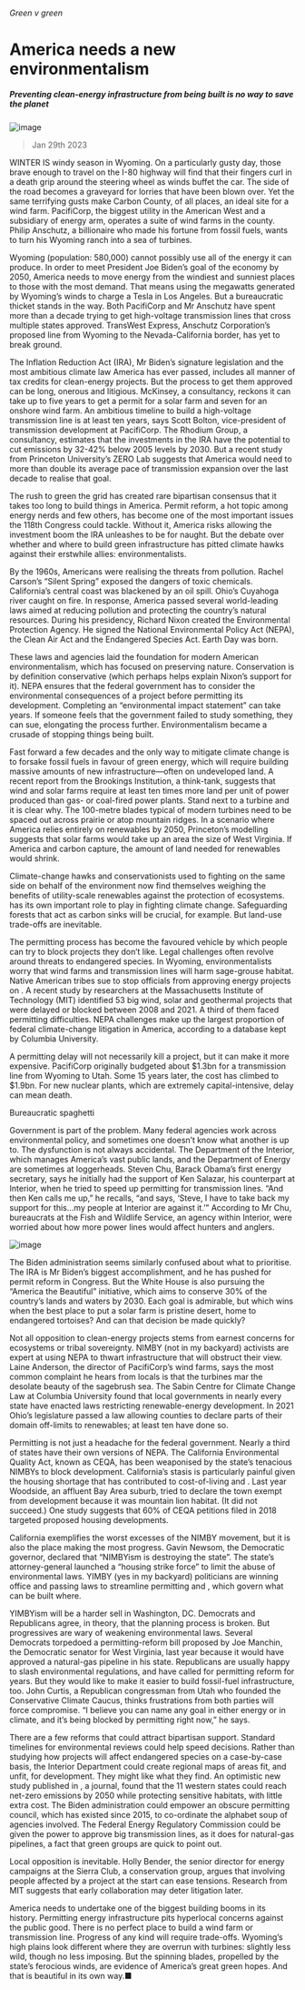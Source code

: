 ###### Green v green
# America needs a new environmentalism 
##### Preventing clean-energy infrastructure from being built is no way to save the planet 
![image](images/20230204_USP002.jpg) 
> Jan 29th 2023 
WINTER IS windy season in Wyoming. On a particularly gusty day, those brave enough to travel on the I-80 highway will find that their fingers curl in a death grip around the steering wheel as winds buffet the car. The side of the road becomes a graveyard for lorries that have been blown over. Yet the same terrifying gusts make Carbon County, of all places, an ideal site for a wind farm. PacifiCorp, the biggest utility in the American West and a subsidiary of  energy arm, operates a suite of wind farms in the county. Philip Anschutz, a billionaire who made his fortune from fossil fuels, wants to turn his Wyoming ranch into a sea of turbines. 
Wyoming (population: 580,000) cannot possibly use all of the energy it can produce. In order to meet President Joe Biden’s goal of  the economy by 2050, America needs to move energy from the windiest and sunniest places to those with the most demand. That means using the megawatts generated by Wyoming’s winds to charge a Tesla in Los Angeles. But a bureaucratic thicket stands in the way. Both PacifiCorp and Mr Anschutz have spent more than a decade trying to get high-voltage transmission lines that cross multiple states approved. TransWest Express, Anschutz Corporation’s proposed line from Wyoming to the Nevada-California border, has yet to break ground. 
The Inflation Reduction Act (IRA), Mr Biden’s signature legislation and the most ambitious climate law America has ever passed, includes all manner of tax credits for clean-energy projects. But the process to get them approved can be long, onerous and litigious. McKinsey, a consultancy, reckons it can take up to five years to get a permit for a solar farm and seven for an onshore wind farm. An ambitious timeline to build a high-voltage transmission line is at least ten years, says Scott Bolton, vice-president of transmission development at PacifiCorp. The Rhodium Group, a consultancy, estimates that the investments in the IRA have the potential to cut emissions by 32-42% below 2005 levels by 2030. But a recent study from Princeton University’s ZERO Lab suggests that America would need to more than double its average pace of transmission expansion over the last decade to realise that goal. 
The rush to green the grid has created rare bipartisan consensus that it takes too long to build things in America. Permit reform, a hot topic among energy nerds and few others, has become one of the most important issues the 118th Congress could tackle. Without it, America risks allowing the investment boom the IRA unleashes to be for naught. But the debate over whether and where to build green infrastructure has pitted climate hawks against their erstwhile allies: environmentalists. 
By the 1960s, Americans were realising the threats from pollution. Rachel Carson’s “Silent Spring” exposed the dangers of toxic chemicals. California’s central coast was blackened by an oil spill. Ohio’s Cuyahoga river caught on fire. In response, America passed several world-leading laws aimed at reducing pollution and protecting the country’s natural resources. During his presidency, Richard Nixon created the Environmental Protection Agency. He signed the National Environmental Policy Act (NEPA), the Clean Air Act and the Endangered Species Act. Earth Day was born. 
These laws and agencies laid the foundation for modern American environmentalism, which has focused on preserving nature. Conservation is by definition conservative (which perhaps helps explain Nixon’s support for it). NEPA ensures that the federal government has to consider the environmental consequences of a project before permitting its development. Completing an “environmental impact statement” can take years. If someone feels that the government failed to study something, they can sue, elongating the process further. Environmentalism became a crusade of stopping things being built. 
Fast forward a few decades and the only way to mitigate climate change is to forsake fossil fuels in favour of green energy, which will require building massive amounts of new infrastructure—often on undeveloped land. A recent report from the Brookings Institution, a think-tank, suggests that wind and solar farms require at least ten times more land per unit of power produced than gas- or coal-fired power plants. Stand next to a turbine and it is clear why. The 100-metre blades typical of modern turbines need to be spaced out across prairie or atop mountain ridges. In a scenario where America relies entirely on renewables by 2050, Princeton’s modelling suggests that solar farms would take up an area the size of West Virginia. If America  and carbon capture, the amount of land needed for renewables would shrink. 
Climate-change hawks and conservationists used to fighting on the same side on behalf of the environment now find themselves weighing the benefits of utility-scale renewables against the protection of ecosystems.  has its own important role to play in fighting climate change. Safeguarding forests that act as carbon sinks will be crucial, for example. But land-use trade-offs are inevitable.
The permitting process has become the favoured vehicle by which people can try to block projects they don’t like. Legal challenges often revolve around threats to endangered species. In Wyoming, environmentalists worry that wind farms and transmission lines will harm sage-grouse habitat. Native American tribes sue to stop officials from approving energy projects on . A recent study by researchers at the Massachusetts Institute of Technology (MIT) identified 53 big wind, solar and geothermal projects that were delayed or blocked between 2008 and 2021. A third of them faced permitting difficulties. NEPA challenges make up the largest proportion of federal climate-change litigation in America, according to a database kept by Columbia University. 
A permitting delay will not necessarily kill a project, but it can make it more expensive. PacifiCorp originally budgeted about $1.3bn for a transmission line from Wyoming to Utah. Some 15 years later, the cost has climbed to $1.9bn. For new nuclear plants, which are extremely capital-intensive, delay can mean death. 
Bureaucratic spaghetti
Government is part of the problem. Many federal agencies work across environmental policy, and sometimes one doesn’t know what another is up to. The dysfunction is not always accidental. The Department of the Interior, which manages America’s vast public lands, and the Department of Energy are sometimes at loggerheads. Steven Chu, Barack Obama’s first energy secretary, says he initially had the support of Ken Salazar, his counterpart at Interior, when he tried to speed up permitting for transmission lines. “And then Ken calls me up,” he recalls, “and says, ‘Steve, I have to take back my support for this…my people at Interior are against it.’” According to Mr Chu, bureaucrats at the Fish and Wildlife Service, an agency within Interior, were worried about how more power lines would affect hunters and anglers. 
![image](images/20230204_USM938.png) 

The Biden administration seems similarly confused about what to prioritise. The IRA is Mr Biden’s biggest accomplishment, and he has pushed for permit reform in Congress. But the White House is also pursuing the “America the Beautiful” initiative, which aims to conserve 30% of the country’s lands and waters by 2030. Each goal is admirable, but which wins when the best place to put a solar farm is pristine desert, home to endangered tortoises? And can that decision be made quickly?
Not all opposition to clean-energy projects stems from earnest concerns for ecosystems or tribal sovereignty. NIMBY (not in my backyard) activists are expert at using NEPA to thwart infrastructure that will obstruct their view. Laine Anderson, the director of PacifiCorp’s wind farms, says the most common complaint he hears from locals is that the turbines mar the desolate beauty of the sagebrush sea. The Sabin Centre for Climate Change Law at Columbia University found that local governments in nearly every state have enacted laws restricting renewable-energy development. In 2021 Ohio’s legislature passed a law allowing counties to declare parts of their domain off-limits to renewables; at least ten have done so. 
Permitting is not just a headache for the federal government. Nearly a third of states have their own versions of NEPA. The California Environmental Quality Act, known as CEQA, has been weaponised by the state’s tenacious NIMBYs to block development. California’s stasis is particularly painful given the housing shortage that has contributed to cost-of-living and . Last year Woodside, an affluent Bay Area suburb, tried to declare the town exempt from development because it was mountain lion habitat. (It did not succeed.) One study suggests that 60% of CEQA petitions filed in 2018 targeted proposed housing developments.
California exemplifies the worst excesses of the NIMBY movement, but it is also the place making the most progress. Gavin Newsom, the Democratic governor, declared that “NIMBYism is destroying the state”. The state’s attorney-general launched a “housing strike force” to limit the abuse of environmental laws. YIMBY (yes in my backyard) politicians are winning office and passing laws to streamline permitting and , which govern what can be built where. 
YIMBYism will be a harder sell in Washington, DC. Democrats and Republicans agree, in theory, that the planning process is broken. But progressives are wary of weakening environmental laws. Several Democrats torpedoed a permitting-reform bill proposed by Joe Manchin, the Democratic senator for West Virginia, last year because it would have approved a natural-gas pipeline in his state. Republicans are usually happy to slash environmental regulations, and have called for permitting reform for years. But they would like to make it easier to build fossil-fuel infrastructure, too. John Curtis, a Republican congressman from Utah who founded the Conservative Climate Caucus, thinks frustrations from both parties will force compromise. “I believe you can name any goal in either energy or in climate, and it’s being blocked by permitting right now,” he says. 
There are a few reforms that could attract bipartisan support. Standard timelines for environmental reviews could help speed decisions. Rather than studying how projects will affect endangered species on a case-by-case basis, the Interior Department could create regional maps of areas fit, and unfit, for development. They might like what they find. An optimistic new study published in , a journal, found that the 11 western states could reach net-zero emissions by 2050 while protecting sensitive habitats, with little extra cost. The Biden administration could empower an obscure permitting council, which has existed since 2015, to co-ordinate the alphabet soup of agencies involved. The Federal Energy Regulatory Commission could be given the power to approve big transmission lines, as it does for natural-gas pipelines, a fact that green groups are quick to point out. 
Local opposition is inevitable. Holly Bender, the senior director for energy campaigns at the Sierra Club, a conservation group, argues that involving people affected by a project at the start can ease tensions. Research from MIT suggests that early collaboration may deter litigation later. 
America needs to undertake one of the biggest building booms in its history. Permitting energy infrastructure pits hyperlocal concerns against the public good. There is no perfect place to build a wind farm or transmission line. Progress of any kind will require trade-offs. Wyoming’s high plains look different where they are overrun with turbines: slightly less wild, though no less imposing. But the spinning blades, propelled by the state’s ferocious winds, are evidence of America’s great green hopes. And that is beautiful in its own way.■


